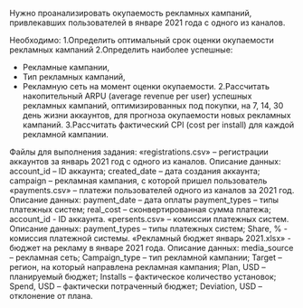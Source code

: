 Нужно проанализировать окупаемость рекламных кампаний, привлекавших пользователей в январе 2021 года с одного из каналов.

Необходимо: 
1.Определить оптимальный срок оценки окупаемости рекламных кампаний
2.Определить наиболее успешные:
- Рекламные кампании,
- Тип рекламных кампаний,
- Рекламную сеть на момент оценки окупаемости.
2.Рассчитать накопительный ARPU (average revenue per user) успешных рекламных кампаний, оптимизированных под покупки, на 7, 14, 30 день жизни аккаунтов, для прогноза окупаемости новых рекламных кампаний.
3.Рассчитать фактический CPI (cost per install) для каждой рекламной кампании.

Файлы для выполнения задания:
«registrations.csv» – регистрации аккаунтов за январь 2021 год с одного из каналов. Описание данных:
account_id – ID аккаунта;
created_date – дата создания аккаунта;
campaign – рекламная кампания, с которой пришел пользователь
«payments.csv» – платежи пользователей одного из каналов за 2021 год. Описание данных:
payment_date – дата оплаты
payment_types – типы платежных систем;
real_cost – сконвертированная сумма платежа;
account_id - ID аккаунта.
«persents.csv» – комиссии платежных систем. Описание данных:
payment_types – типы платежных систем;
Share, %  - комиссия платежной системы.
«Рекламный бюджет январь 2021.xlsx» - бюджет на рекламу в январе 2021 года. Описание данных:
media_source – рекламная сеть;
Campaign_type – тип рекламной кампании;
Target – регион, на который направлена рекламная кампания;
Plan, USD – планируемый бюджет;
Installs – фактическое количество установок;
Spend, USD – фактически потраченный бюджет;
Deviation, USD – отклонение от плана.
